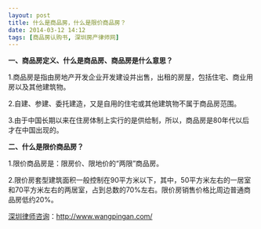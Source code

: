 ```yaml
---
layout: post
title: 什么是商品房，什么是限价商品房？
date: 2014-03-12 14:12
tags: [商品房认购书, 深圳房产律师网]
---
```

<strong>一、商品房定义、什么是商品房、商品房是什么意思？</strong>

1.商品房是指由房地产开发企业开发建设并出售，出租的房屋，包括住宅、商业用房以及其他建筑物。

2.自建、参建、委托建造，又是自用的住宅或其他建筑物不属于商品房范围。

3.由于中国长期以来在住房体制上实行的是供给制，所以，商品房是80年代以后才在中国出现的。

<strong>二、什么是限价商品房？</strong>

1.限价商品房是：限房价、限地价的“两限”商品房。

2.限价房套型建筑面积一般控制在90平方米以下，其中，50平方米左右的一居室和70平方米左右的两居室，占到总数的70%左右。限价房销售价格比周边普通商品房低约20%。


<a href="http://www.wangpingan.com/">深圳律师咨询</a>：<a href="http://www.wangpingan.com/">http://www.wangpingan.com/</a>

